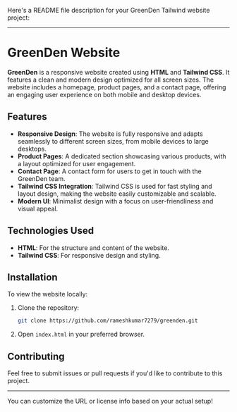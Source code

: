 Here's a README file description for your GreenDen Tailwind website project:

---

# GreenDen Website

**GreenDen** is a responsive website created using **HTML** and **Tailwind CSS**. It features a clean and modern design optimized for all screen sizes. The website includes a homepage, product pages, and a contact page, offering an engaging user experience on both mobile and desktop devices.

## Features

- **Responsive Design**: The website is fully responsive and adapts seamlessly to different screen sizes, from mobile devices to large desktops.
- **Product Pages**: A dedicated section showcasing various products, with a layout optimized for user engagement.
- **Contact Page**: A contact form for users to get in touch with the GreenDen team.
- **Tailwind CSS Integration**: Tailwind CSS is used for fast styling and layout design, making the website easily customizable and scalable.
- **Modern UI**: Minimalist design with a focus on user-friendliness and visual appeal.

## Technologies Used

- **HTML**: For the structure and content of the website.
- **Tailwind CSS**: For responsive design and styling.

## Installation

To view the website locally:

1. Clone the repository:
   ```bash
   git clone https://github.com/rameshkumar7279/greenden.git
   ```
2. Open `index.html` in your preferred browser.

## Contributing

Feel free to submit issues or pull requests if you'd like to contribute to this project.

---

You can customize the URL or license info based on your actual setup!
